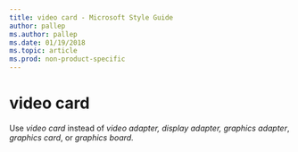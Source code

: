 ```yaml
---
title: video card - Microsoft Style Guide
author: pallep
ms.author: pallep
ms.date: 01/19/2018
ms.topic: article
ms.prod: non-product-specific
---
```


# video card

Use *video card* instead of *video adapter,* *display adapter,* *graphics adapter*, *graphics card*, or *graphics board*<em>.</em>
